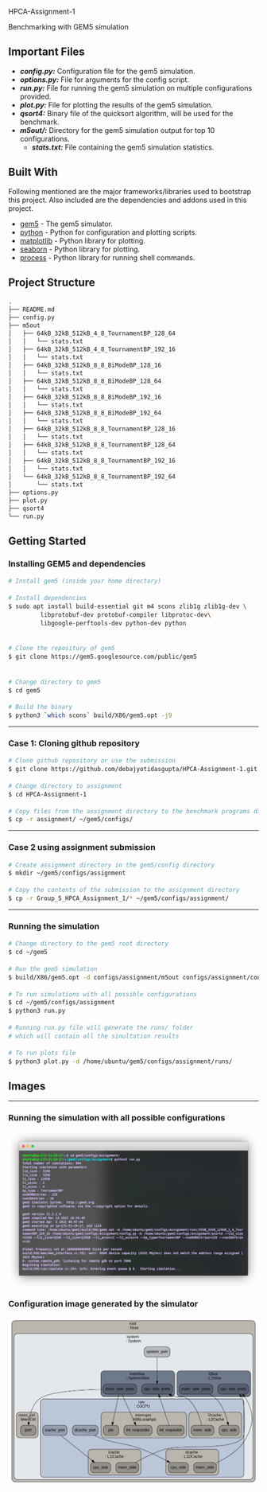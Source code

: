  HPCA-Assignment-1

Benchmarking with GEM5 simulation

## Important Files

- **_config.py\:_** Configuration file for the gem5 simulation.
- **_options.py\:_** File for arguments for the config script.
- **_run.py\:_** File for running the gem5 simulation on multiple configurations provided.
- **_plot.py\:_** File for plotting the results of the gem5 simulation.
- **_qsort4\:_** Binary file of the quicksort algorithm, will be used for the benchmark.
- **_m5out/:_** Directory for the gem5 simulation output for top 10 configurations.
  - **_stats.txt\:_** File containing the gem5 simulation statistics.

## Built With

Following mentioned are the major frameworks/libraries used to bootstrap this project. Also included are the dependencies and addons used in this project.

- [gem5](https://gem5.org/) - The gem5 simulator.
- [python](https://www.python.org/) - Python for configuration and plotting scripts.
- [matplotlib](https://matplotlib.org/) - Python library for plotting.
- [seaborn](https://seaborn.pydata.org/) - Python library for plotting.
- [process](https://docs.python.org/3/library/subprocess.html) - Python library for running shell commands.

## Project Structure

```
.
├── README.md
├── config.py
├── m5out
│   ├── 64kB_32kB_512kB_4_8_TournamentBP_128_64
│   │   └── stats.txt
│   ├── 64kB_32kB_512kB_4_8_TournamentBP_192_16
│   │   └── stats.txt
│   ├── 64kB_32kB_512kB_8_8_BiModeBP_128_16
│   │   └── stats.txt
│   ├── 64kB_32kB_512kB_8_8_BiModeBP_128_64
│   │   └── stats.txt
│   ├── 64kB_32kB_512kB_8_8_BiModeBP_192_16
│   │   └── stats.txt
│   ├── 64kB_32kB_512kB_8_8_BiModeBP_192_64
│   │   └── stats.txt
│   ├── 64kB_32kB_512kB_8_8_TournamentBP_128_16
│   │   └── stats.txt
│   ├── 64kB_32kB_512kB_8_8_TournamentBP_128_64
│   │   └── stats.txt
│   ├── 64kB_32kB_512kB_8_8_TournamentBP_192_16
│   │   └── stats.txt
│   └── 64kB_32kB_512kB_8_8_TournamentBP_192_64
│       └── stats.txt
├── options.py
├── plot.py
├── qsort4
└── run.py
```

## Getting Started

### Installing GEM5 and dependencies

```bash
# Install gem5 (inside your home directory)

# Install dependencies
$ sudo apt install build-essential git m4 scons zlib1g zlib1g-dev \
         libprotobuf-dev protobuf-compiler libprotoc-dev\
         libgoogle-perftools-dev python-dev python


# Clone the repository of gem5
$ git clone https://gem5.googlesource.com/public/gem5


# Change directory to gem5
$ cd gem5

# Build the binary
$ python3 `which scons` build/X86/gem5.opt -j9
```

---

### Case 1: Cloning github repository

```bash
# Clone github repository or use the submission
$ git clone https://github.com/debajyotidasgupta/HPCA-Assignment-1.git

# Change directory to assignment
$ cd HPCA-Assignment-1

# Copy files from the assignment directory to the benchmark programs directory
$ cp -r assignment/ ~/gem5/configs/
```

---

### Case 2 using assignment submission

```bash
# Create assignment directory in the gem5/config directory
$ mkdir ~/gem5/configs/assignment

# Copy the contents of the submission to the assignment directory
$ cp -r Group_5_HPCA_Assignment_1/* ~/gem5/configs/assignment/
```

---

### Running the simulation

```bash
# Change directory to the gem5 root directory
$ cd ~/gem5

# Run the gem5 simulation
$ build/X86/gem5.opt -d configs/assignment/m5out configs/assignment/config.py -b configs/assignment/qsort4

# To run simulations with all possible configurations
$ cd ~/gem5/configs/assignment
$ python3 run.py

# Running run.py file will generate the runs/ folder
# which will contain all the sinultation results

# To run plots file
$ python3 plot.py -d /home/ubuntu/gem5/configs/assignment/runs/
```

## Images

---

### Running the simulation with all possible configurations

![ss1](images/hpca.png)

### Configuration image generated by the simulator

![config](images/config.png)
